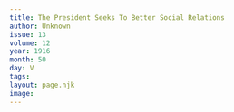 ```yaml
---
title: The President Seeks To Better Social Relations
author: Unknown
issue: 13
volume: 12
year: 1916
month: 50
day: V
tags:
layout: page.njk
image:
---
```



